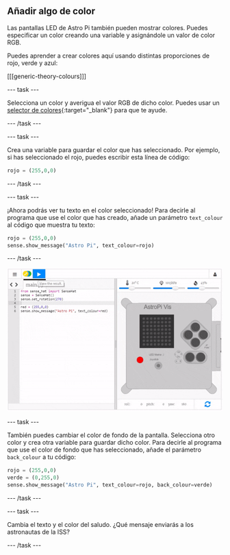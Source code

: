 ## Añadir algo de color

Las pantallas LED de Astro Pi también pueden mostrar colores. Puedes especificar un color creando una variable y asignándole un valor de color RGB.

Puedes aprender a crear colores aquí usando distintas proporciones de rojo, verde y azul:

[[[generic-theory-colours]]]

--- task ---

Selecciona un color y averigua el valor RGB de dicho color. Puedes usar un [selector de colores](https://www.w3schools.com/colors/colors_rgb.asp){:target="_blank"} para que te ayude.

--- /task ---

--- task ---

Crea una variable para guardar el color que has seleccionado. Por ejemplo, si has seleccionado el rojo, puedes escribir esta línea de código:

```python
rojo = (255,0,0)
```

--- /task ---

--- task ---

¡Ahora podrás ver tu texto en el color seleccionado! Para decirle al programa que use el color que has creado, añade un parámetro `text_colour` al código que muestra tu texto:

```python
rojo = (255,0,0)
sense.show_message("Astro Pi", text_colour=rojo)
```

--- /task ---

![show message in color](images/show-message-color.gif)

--- task ---

También puedes cambiar el color de fondo de la pantalla. Selecciona otro color y crea otra variable para guardar dicho color. Para decirle al programa que use el color de fondo que has seleccionado, añade el parámetro `back_colour` a tu código:

```python
rojo = (255,0,0)
verde = (0,255,0)
sense.show_message("Astro Pi", text_colour=rojo, back_colour=verde)
```

--- /task ---

--- task ---

Cambia el texto y el color del saludo. ¿Qué mensaje enviarás a los astronautas de la ISS?

--- /task ---
